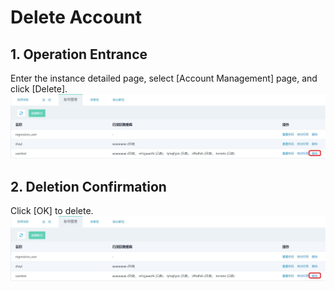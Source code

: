 # Delete Account

## 1. Operation Entrance
Enter the instance detailed page, select [Account Management] page, and click [Delete].
![Delete Account 1](../../../image/RDS/Delete-Account-1.png)

## 2. Deletion Confirmation
Click [OK] to delete.
![Delete Account 2](../../../image/RDS/Delete-Account-1.png)

